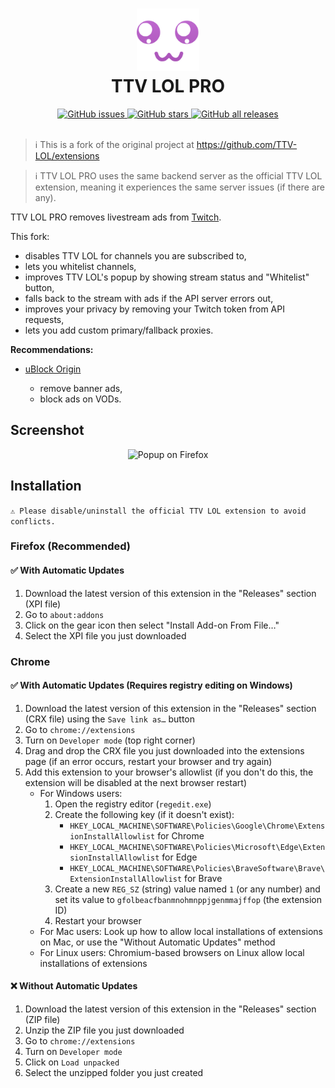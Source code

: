 <h1 align="center">
  <img src="src/images/brand/icon.png" height="100" width="100" alt="Icon" />
  <br />
  TTV LOL PRO
  <br />
</h1>

<div align="center">
  <a href="https://github.com/younesaassila/ttv-lol-pro/issues">
    <img
      alt="GitHub issues"
      src="https://img.shields.io/github/issues/younesaassila/ttv-lol-pro"
    />
  </a>
  <a href="https://github.com/younesaassila/ttv-lol-pro/stargazers">
    <img
      alt="GitHub stars"
      src="https://img.shields.io/github/stars/younesaassila/ttv-lol-pro"
    />
  </a>
  <a href="https://github.com/younesaassila/ttv-lol-pro/releases">
    <img
      alt="GitHub all releases"
      src="https://img.shields.io/github/downloads/younesaassila/ttv-lol-pro/total"
    />
  </a>
</div>

<br />

> ℹ️ This is a fork of the original project at https://github.com/TTV-LOL/extensions

> ℹ️ TTV LOL PRO uses the same backend server as the official TTV LOL extension, meaning it experiences the same server issues (if there are any).

TTV LOL PRO removes livestream ads from [Twitch](https://www.twitch.tv/).

This fork:

- disables TTV LOL for channels you are subscribed to,
- lets you whitelist channels,
- improves TTV LOL's popup by showing stream status and "Whitelist" button,
- falls back to the stream with ads if the API server errors out,
- improves your privacy by removing your Twitch token from API requests,
- lets you add custom primary/fallback proxies.

**Recommendations:**

- [uBlock Origin](https://ublockorigin.com/)

  - remove banner ads,
  - block ads on VODs.

## Screenshot

<div align="center">
  <img
    src="https://user-images.githubusercontent.com/47226184/210093901-2d0c7f62-5e1f-4ce2-83f3-e35812361e20.png"
    alt="Popup on Firefox"
  />
</div>

## Installation

`⚠️ Please disable/uninstall the official TTV LOL extension to avoid conflicts.`

### Firefox (Recommended)

#### ✅ With Automatic Updates

1. Download the latest version of this extension in the "Releases" section (XPI file)
1. Go to `about:addons`
1. Click on the gear icon then select "Install Add-on From File…"
1. Select the XPI file you just downloaded

### Chrome

#### ✅ With Automatic Updates (Requires registry editing on Windows)

1. Download the latest version of this extension in the "Releases" section (CRX file) using the `Save link as…` button
1. Go to `chrome://extensions`
1. Turn on `Developer mode` (top right corner)
1. Drag and drop the CRX file you just downloaded into the extensions page (if an error occurs, restart your browser and try again)
1. Add this extension to your browser's allowlist (if you don't do this, the extension will be disabled at the next browser restart)
   - For Windows users:
     1. Open the registry editor (`regedit.exe`)
     1. Create the following key (if it doesn't exist):
        - `HKEY_LOCAL_MACHINE\SOFTWARE\Policies\Google\Chrome\ExtensionInstallAllowlist` for Chrome
        - `HKEY_LOCAL_MACHINE\SOFTWARE\Policies\Microsoft\Edge\ExtensionInstallAllowlist` for Edge
        - `HKEY_LOCAL_MACHINE\SOFTWARE\Policies\BraveSoftware\Brave\ExtensionInstallAllowlist` for Brave
     1. Create a new `REG_SZ` (string) value named `1` (or any number) and set its value to `gfolbeacfbanmnohmnppjgenmmajffop` (the extension ID)
     1. Restart your browser
   - For Mac users: Look up how to allow local installations of extensions on Mac, or use the "Without Automatic Updates" method
   - For Linux users: Chromium-based browsers on Linux allow local installations of extensions

#### ❌ Without Automatic Updates

1. Download the latest version of this extension in the "Releases" section (ZIP file)
1. Unzip the ZIP file you just downloaded
1. Go to `chrome://extensions`
1. Turn on `Developer mode`
1. Click on `Load unpacked`
1. Select the unzipped folder you just created

